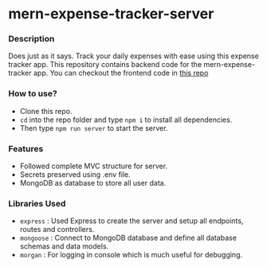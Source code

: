 # mern-expense-tracker-server

### Description

Does just as it says. Track your daily expenses with ease using this expense tracker app. This repository contains backend code for the mern-expense-tracker app. You can checkout the frontend code in [this repo](https://github.com/01-DC/mern-expense-tracker-client)

### How to use?

-   Clone this repo.
-   `cd` into the repo folder and type `npm i` to install all dependencies.
-   Then type `npm run server` to start the server.

### Features

-   Followed complete MVC structure for server.
-   Secrets preserved using .env file.
-   MongoDB as database to store all user data.

### Libraries Used

-   `express` : Used Express to create the server and setup all endpoints, routes and controllers.
-   `mongoose` : Connect to MongoDB database and define all database schemas and data models.
-   `morgan` : For logging in console which is much useful for debugging.
